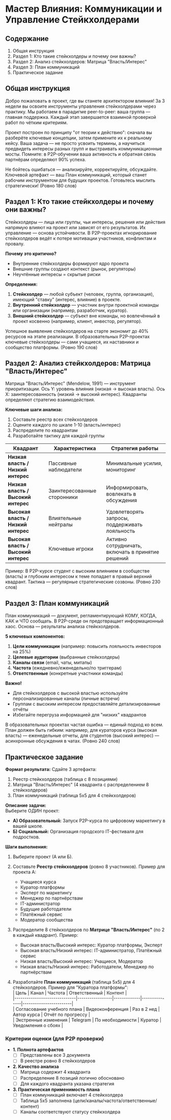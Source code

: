 # Мастер Влияния: Коммуникации и Управление Стейкхолдерами

## Содержание
1. Общая инструкция  
2. Раздел 1: Кто такие стейкхолдеры и почему они важны?  
3. Раздел 2: Анализ стейкхолдеров: Матрица "Власть/Интерес"  
4. Раздел 3: План коммуникаций  
5. Практическое задание  

## Общая инструкция
Добро пожаловать в проект, где вы станете архитектором влияния! За 3 недели вы освоите инструменты управления стейкхолдерами через практику. Мы работаем в парадигме peer-to-peer: ваша группа — главная поддержка. Каждый этап завершается взаимной проверкой работ по чётким критериям.  

Проект построен по принципу "от теории к действию": сначала вы разберёте ключевые концепции, затем примените их к реальному кейсу. Ваша задача — не просто усвоить термины, а научиться предвидеть интересы разных групп и выстраивать коммуникационные мосты. Помните: в P2P-обучении ваша активность и обратная связь партнёрам определяют 90% успеха.  

Не бойтесь ошибаться — анализируйте, корректируйте, обсуждайте. Ключевой артефакт — ваш План коммуникаций, который станет рабочим инструментом для будущих проектов. Готовьтесь мыслить стратегически! (Ровно 180 слов)

## Раздел 1: Кто такие стейкхолдеры и почему они важны?
Стейкхолдеры — лица или группы, чьи интересы, решения или действия напрямую влияют на проект или зависят от его результатов. Их управление — основа устойчивости. В P2P-проектах игнорирование стейкхолдеров ведёт к потере мотивации участников, конфликтам и провалу.  

**Почему это критично?**  
- Внутренние стейкхолдеры формируют ядро проекта  
- Внешние группы создают контекст (рынок, регуляторы)  
- Неучтённые интересы = скрытые риски  

**Определения:**  
1. **Стейкхолдер** — любой субъект (человек, группа, организация), имеющий "ставку" (интерес, влияние) в проекте.  
2. **Внутренний стейкхолдер** — участник внутри проектной команды или организации (например, разработчик, куратор).  
3. **Внешний стейкхолдер** — субъект вне команды, но вовлечённый в проект косвенно (например, клиент, инвестор, регулятор).  

Успешное выявление стейкхолдеров на старте экономит до 40% ресурсов на этапе реализации. В образовательных P2P-проектах ключевые стейкхолдеры — сами учащиеся, их наставники и сообщество платформы. (Ровно 190 слов)

## Раздел 2: Анализ стейкхолдеров: Матрица "Власть/Интерес"
Матрица "Власть/Интерес" (Mendelow, 1991) — инструмент приоритизации. Ось Y: уровень влияния (низкая → высокая власть). Ось X: заинтересованность (низкий → высокий интерес). Квадранты определяют стратегию взаимодействия.  

**Ключевые шаги анализа:**  
1. Составьте реестр всех стейкхолдеров  
2. Оцените каждого по шкале 1-10 (власть/интерес)  
3. Распределите по квадрантам  
4. Разработайте тактику для каждой группы  

| Квадрант          | Характеристика          | Стратегия работы       |
|-------------------|-------------------------|------------------------|
| **Низкая власть / Низкий интерес** | Пассивные наблюдатели   | Минимальные усилия, мониторинг |
| **Низкая власть / Высокий интерес** | Заинтересованные сторонники | Информировать, вовлекать в обсуждения |
| **Высокая власть / Низкий интерес** | Влиятельные нейтралы   | Удовлетворять запросы, поддерживать лояльность |
| **Высокая власть / Высокий интерес** | Ключевые игроки        | Активно сотрудничать, включать в принятие решений |

Пример: В P2P-курсе студент с высоким влиянием в сообществе (власть) и глубоким интересом к теме попадает в правый верхний квадрант. Тактика — регулярные стратегические созвоны. (Ровно 230 слов)

## Раздел 3: План коммуникаций
План коммуникаций — документ, регламентирующий КОМУ, КОГДА, КАК и ЧТО сообщать. В P2P-среде он предотвращает информационный хаос. Основа — результаты анализа стейкхолдеров.  

**5 ключевых компонентов:**  
1. **Цели коммуникации** (например: повысить лояльность инвесторов на 25%)  
2. **Целевые аудитории** (выбранные стейкхолдеры)  
3. **Каналы связи** (email, чаты, митапы)  
4. **Частота** (ежедневно/еженедельно/по триггерам)  
5. **Ответственные** (конкретные участники команды)  

**Важно!**  
- Для стейкхолдеров с высокой властью используйте персонализированные каналы (личные встречи)  
- Группам с высоким интересом предоставляйте детализированные отчёты  
- Избегайте перегруза информацией для "низких" квадрантов  

В образовательных проектах частая ошибка — единый подход ко всем. План должен быть гибким: например, для кураторов курса (высокая власть) — еженедельные отчеты, для студентов (высокий интерес) — асинхронные обсуждения в чатах. (Ровно 240 слов)

## Практическое задание
**Формат результата:** Сдайте 3 артефакта:  
1. Реестр стейкхолдеров (таблица с 8 позициями)  
2. Матрица "Власть/Интерес" (4 квадранта с распределением 8 стейкхолдеров)  
3. План коммуникаций (таблица 5x5 для 4 стейкхолдеров)  

**Описание задачи:**  
Выберите ОДИН проект:  
- **А) Образовательный:** Запуск P2P-курса по цифровому маркетингу в вашей школе.  
- **Б) Социальный:** Организация городского IT-фестиваля для подростков.  

**Шаги выполнения:**  
1. Выберите проект (А или Б).  
2. Составьте **Реестр стейкхолдеров** (ровно 8 участников). Пример для проекта А:  
   - Учащиеся курса  
   - Куратор платформы  
   - Эксперт по маркетингу  
   - Менеджер по партнёрствам  
   - IT-администратор  
   - Будущие работодатели  
   - Платёжный сервис  
   - Модератор сообщества  

3. Распределите 8 стейкхолдеров по **Матрице "Власть/Интерес"** (по 2 в каждый квадрант). Пример:  
   - Высокая власть/Высокий интерес: Куратор платформы, Эксперт  
   - Высокая власть/Низкий интерес: IT-администратор, Платёжный сервис  
   - Низкая власть/Высокий интерес: Учащиеся, Модератор  
   - Низкая власть/Низкий интерес: Работодатели, Менеджер по партнёрствам  

4. Разработайте **План коммуникаций** (таблица 5x5) для 4 стейкхолдеров. Пример для "Куратора платформы":  
   | Цель                         | Канал           | Частота     | Ответственный | Контент                |  
   |------------------------------|-----------------|-------------|---------------|------------------------|  
   | Согласование учебного плана  | Видеоконференция | Раз в 2 нед | Автор курса   | Отчёт по прогрессу     |  
   | Экстренные изменения         | Telegram        | По необходимости | Куратор      | Уведомления о сбоях    |  

### Критерии оценки (для P2P проверки)
- **1. Полнота артефактов**  
  - [ ] Представлены все 3 документа  
  - [ ] В реестре ровно 8 стейкхолдеров  
- **2. Качество анализа**  
  - [ ] Матрица содержит 4 квадранта  
  - [ ] Распределение 8 позиций логично обосновано  
  - [ ] Для каждого квадранта указана стратегия  
- **3. Практическая применимость плана**  
  - [ ] План коммуникаций включает 4 стейкхолдера  
  - [ ] Таблица 5x5 заполнена (цели/каналы/частота/ответственные/контент)  
  - [ ] Каналы соответствуют статусу стейкхолдера  